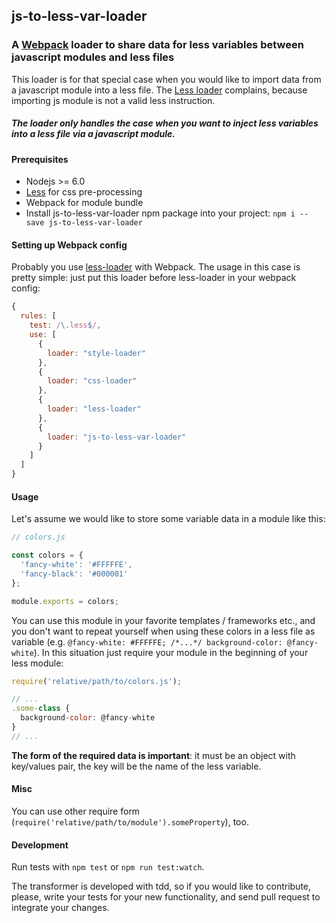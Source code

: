 ## js-to-less-var-loader

### A [Webpack]() loader to share data for less variables between javascript modules and less files

This loader is for that special case when you would like to import data from a javascript module into a less file. The [Less loader](https://github.com/webpack-contrib/less-loader) complains, because importing js module is not a valid less instruction.

##### The loader only handles the case when you want to inject less variables into a less file via a javascript module.

#### Prerequisites

- Nodejs >= 6.0
- [Less](http://lesscss.org/) for css pre-processing
- Webpack for module bundle
- Install js-to-less-var-loader npm package into your project: `npm i --save js-to-less-var-loader`

#### Setting up Webpack config

Probably you use [less-loader](https://github.com/webpack-contrib/less-loader) with Webpack. The usage in this case is pretty simple: just put this loader before less-loader in your webpack config:

```js
{
  rules: [
    test: /\.less$/,
    use: [
      {
        loader: "style-loader"
      },
      {
        loader: "css-loader"
      },
      {
        loader: "less-loader"
      },
      {
        loader: "js-to-less-var-loader"
      }
    ]
  ]
}
```

#### Usage

Let's assume we would like to store some variable data in a module like this:

```js
// colors.js

const colors = {
  'fancy-white': '#FFFFFE',
  'fancy-black': '#000001'
};

module.exports = colors;
```

You can use this module in your favorite templates / frameworks etc., and you don't want to repeat yourself when using these colors in a less file as variable (e.g. `@fancy-white: #FFFFFE; /*...*/ background-color: @fancy-white`). In this situation just require your module in the beginning of your less module:
```js
require('relative/path/to/colors.js');

// ...
.some-class {
  background-color: @fancy-white
}
// ...
```

**The form of the required data is important**: it must be an object with key/values pair, the key will be the name of the less variable.

#### Misc

You can use other require form (`require('relative/path/to/module').someProperty`), too.  

#### Development

Run tests with `npm test` or `npm run test:watch`. 

The transformer is developed with tdd, so if you would like to contribute, please, write your tests for your new functionality, and send pull request to integrate your changes.
